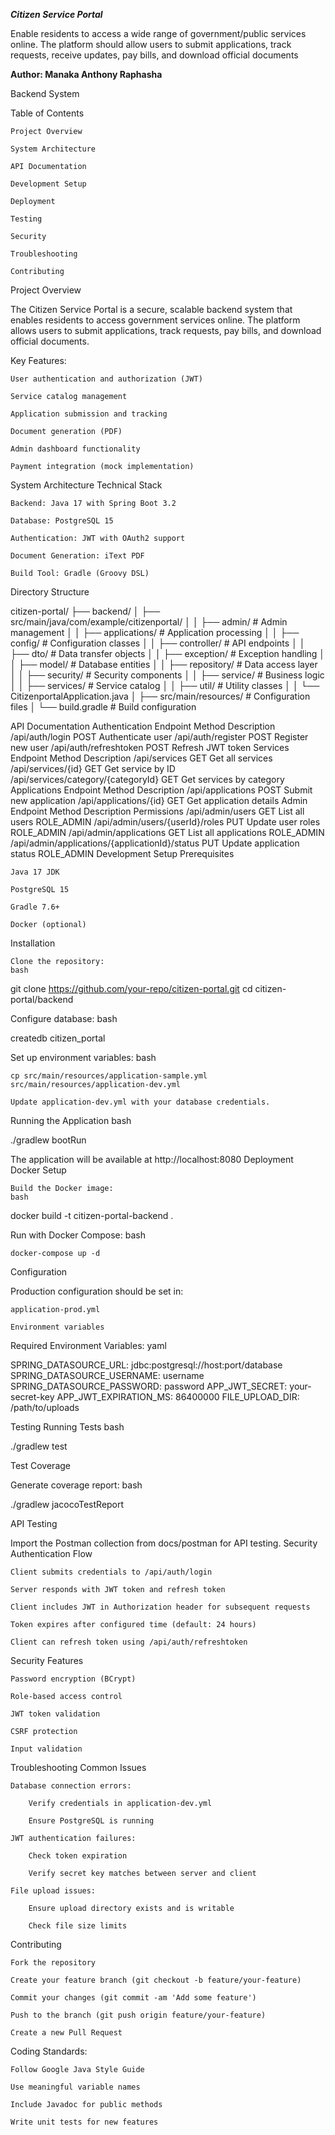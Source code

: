 ***Citizen Service Portal*** 

Enable residents to access a wide range of government/public services online. The platform should allow users to submit applications, track requests, receive updates, pay bills, and download official documents

**Author: Manaka Anthony Raphasha**

Backend System

Table of Contents

    Project Overview

    System Architecture

    API Documentation

    Development Setup

    Deployment

    Testing

    Security

    Troubleshooting

    Contributing

Project Overview

The Citizen Service Portal is a secure, scalable backend system that enables residents to access government services online. The platform allows users to submit applications, track requests, pay bills, and download official documents.

Key Features:

    User authentication and authorization (JWT)

    Service catalog management

    Application submission and tracking

    Document generation (PDF)

    Admin dashboard functionality

    Payment integration (mock implementation)

System Architecture
Technical Stack

    Backend: Java 17 with Spring Boot 3.2

    Database: PostgreSQL 15

    Authentication: JWT with OAuth2 support

    Document Generation: iText PDF

    Build Tool: Gradle (Groovy DSL)

Directory Structure

citizen-portal/
├── backend/
│   ├── src/main/java/com/example/citizenportal/
│   │   ├── admin/               # Admin management
│   │   ├── applications/        # Application processing
│   │   ├── config/              # Configuration classes
│   │   ├── controller/          # API endpoints
│   │   ├── dto/                 # Data transfer objects
│   │   ├── exception/           # Exception handling
│   │   ├── model/               # Database entities
│   │   ├── repository/          # Data access layer
│   │   ├── security/            # Security components
│   │   ├── service/             # Business logic
│   │   ├── services/            # Service catalog
│   │   ├── util/                # Utility classes
│   │   └── CitizenportalApplication.java
│   ├── src/main/resources/      # Configuration files
│   └── build.gradle             # Build configuration

API Documentation
Authentication
Endpoint	Method	Description
/api/auth/login	POST	Authenticate user
/api/auth/register	POST	Register new user
/api/auth/refreshtoken	POST	Refresh JWT token
Services
Endpoint	Method	Description
/api/services	GET	Get all services
/api/services/{id}	GET	Get service by ID
/api/services/category/{categoryId}	GET	Get services by category
Applications
Endpoint	Method	Description
/api/applications	POST	Submit new application
/api/applications/{id}	GET	Get application details
Admin
Endpoint	Method	Description	Permissions
/api/admin/users	GET	List all users	ROLE_ADMIN
/api/admin/users/{userId}/roles	PUT	Update user roles	ROLE_ADMIN
/api/admin/applications	GET	List all applications	ROLE_ADMIN
/api/admin/applications/{applicationId}/status	PUT	Update application status	ROLE_ADMIN
Development Setup
Prerequisites

    Java 17 JDK

    PostgreSQL 15

    Gradle 7.6+

    Docker (optional)

Installation

    Clone the repository:
    bash

git clone https://github.com/your-repo/citizen-portal.git
cd citizen-portal/backend

Configure database:
bash

createdb citizen_portal

Set up environment variables:
bash

    cp src/main/resources/application-sample.yml src/main/resources/application-dev.yml

    Update application-dev.yml with your database credentials.

Running the Application
bash

./gradlew bootRun

The application will be available at http://localhost:8080
Deployment
Docker Setup

    Build the Docker image:
    bash

docker build -t citizen-portal-backend .

Run with Docker Compose:
bash

    docker-compose up -d

Configuration

Production configuration should be set in:

    application-prod.yml

    Environment variables

Required Environment Variables:
yaml

SPRING_DATASOURCE_URL: jdbc:postgresql://host:port/database
SPRING_DATASOURCE_USERNAME: username
SPRING_DATASOURCE_PASSWORD: password
APP_JWT_SECRET: your-secret-key
APP_JWT_EXPIRATION_MS: 86400000
FILE_UPLOAD_DIR: /path/to/uploads

Testing
Running Tests
bash

./gradlew test

Test Coverage

Generate coverage report:
bash

./gradlew jacocoTestReport

API Testing

Import the Postman collection from docs/postman for API testing.
Security
Authentication Flow

    Client submits credentials to /api/auth/login

    Server responds with JWT token and refresh token

    Client includes JWT in Authorization header for subsequent requests

    Token expires after configured time (default: 24 hours)

    Client can refresh token using /api/auth/refreshtoken

Security Features

    Password encryption (BCrypt)

    Role-based access control

    JWT token validation

    CSRF protection

    Input validation

Troubleshooting
Common Issues

    Database connection errors:

        Verify credentials in application-dev.yml

        Ensure PostgreSQL is running

    JWT authentication failures:

        Check token expiration

        Verify secret key matches between server and client

    File upload issues:

        Ensure upload directory exists and is writable

        Check file size limits

Contributing

    Fork the repository

    Create your feature branch (git checkout -b feature/your-feature)

    Commit your changes (git commit -am 'Add some feature')

    Push to the branch (git push origin feature/your-feature)

    Create a new Pull Request

Coding Standards:

    Follow Google Java Style Guide

    Use meaningful variable names

    Include Javadoc for public methods

    Write unit tests for new features